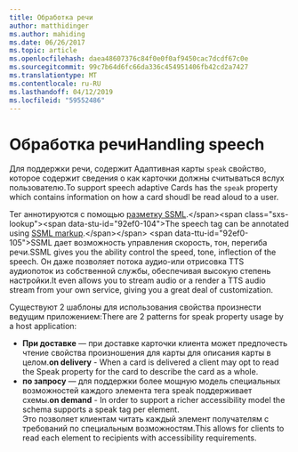 ```yaml
---
title: Обработка речи
author: matthidinger
ms.author: mahiding
ms.date: 06/26/2017
ms.topic: article
ms.openlocfilehash: daea48607376c84f0e0f0af9450cac7dcdf67c0e
ms.sourcegitcommit: 99c7b64d6fc66da336c454951406fb42cd2a7427
ms.translationtype: MT
ms.contentlocale: ru-RU
ms.lasthandoff: 04/12/2019
ms.locfileid: "59552486"
---
```

# <a name="handling-speech"></a><span data-ttu-id="92ef0-102">Обработка речи</span><span class="sxs-lookup"><span data-stu-id="92ef0-102">Handling speech</span></span>

<span data-ttu-id="92ef0-103">Для поддержки речи, содержит Адаптивная карты `speak` свойство, которое содержит сведения о как карточки должны считываться вслух пользователю.</span><span class="sxs-lookup"><span data-stu-id="92ef0-103">To support speech adaptive Cards has the `speak` property which contains information on how a card shoudl be read aloud to a user.</span></span>

<span data-ttu-id="92ef0-104">Тег аннотируются с помощью [разметку SSML](https://msdn.microsoft.com/en-us/library/office/hh361578(v=office.14).aspx).</span><span class="sxs-lookup"><span data-stu-id="92ef0-104">The speech tag can be annotated using  [SSML markup](https://msdn.microsoft.com/en-us/library/office/hh361578(v=office.14).aspx).</span></span> <span data-ttu-id="92ef0-105">SSML дает возможность управления скорость, тон, перегиба речи.</span><span class="sxs-lookup"><span data-stu-id="92ef0-105">SSML gives you the ability control the speed, tone, inflection of the speech.</span></span>  <span data-ttu-id="92ef0-106">Он даже позволяет потока аудио-или отрисовка TTS аудиопоток из собственной службы, обеспечивая высокую степень настройки.</span><span class="sxs-lookup"><span data-stu-id="92ef0-106">It even allows you to stream audio or a render a TTS audio stream from your own service, giving you a great deal of customization.</span></span>

<span data-ttu-id="92ef0-107">Существуют 2 шаблоны для использования свойства произнести ведущим приложением:</span><span class="sxs-lookup"><span data-stu-id="92ef0-107">There are 2 patterns for speak property usage by a host application:</span></span>
* <span data-ttu-id="92ef0-108">**При доставке** — при доставке карточки клиента может предпочесть чтение свойства произношения для карты для описания карты в целом.</span><span class="sxs-lookup"><span data-stu-id="92ef0-108">**on delivery** - When a card is delivered a client may opt to read the Speak property for the card to describe the card as a whole.</span></span>
* <span data-ttu-id="92ef0-109">**по запросу** — для поддержки более мощную модель специальных возможностей каждого элемента тега speak поддерживает схемы.</span><span class="sxs-lookup"><span data-stu-id="92ef0-109">**on demand** - In order to support a richer accessibility model the schema supports a speak tag per element.</span></span>  
<span data-ttu-id="92ef0-110">Это позволяет клиентам читать каждый элемент получателям с требований по специальным возможностям.</span><span class="sxs-lookup"><span data-stu-id="92ef0-110">This allows for clients to read each element to recipients with accessibility requirements.</span></span>

